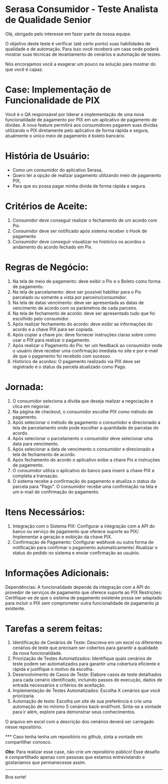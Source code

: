 # Serasa Consumidor - Teste Analista de Qualidade Senior

Olá, obrigado pelo interesse em fazer parte da nossa equipe.  

O objetivo deste teste é verificar (até certo ponto) suas habilidades de qualidade e de automação. Para isso você receberá um case onde poderá mostrar suas técnicas de levantamento de cenários e automação de testes.

Nós encorajamos você a exagerar um pouco na solução para mostrar do que você é capaz.

# Case: Implementação de Funcionalidade de PIX

Você é o QA responsável por liderar a implementação de uma nova funcionalidade de pagamento por PIX em um aplicativo de pagamento de dívidas. A nova feature permitirá aos consumidores pagarem suas dívidas utilizando o PIX diretamente pelo aplicativo de forma rápida e segura, atualmente o único meio de pagamento é boleto bancário.

# História de Usuário:
- Como um consumidor do aplicativo Serasa,
- Quero ter a opção de realizar pagamento utilizando meio de pagamento PIX,
- Para que eu possa pagar minha dívida de forma rápida e segura.

# Critérios de Aceite:
1. Consumidor deve conseguir realizar o fechamento de um acordo com Pix.
2. Consumidor deve ser notificado após sistema receber o Hook de pagamento
3. Consumidor deve conseguir visualizar no histórico os acordos o andamento do acordo fechado em Pix.

# Regras de Negócio:
1. Na tela de meio de pagamento: deve exibir o Pix e o Boleto como forma de pagamento.
2. Na tela de parcelamento:  deve ser possível habilitar para o Pix parcelado ou somente a vista por parceiro/consumidor.
3. Na tela de datas vencimento: deve ser apresentada as datas de vencimento de acordo com os parâmetros de cada parceiro.
4. Na tela de fechamento de acordo: deve ser apresentado tudo que foi escolhido pelo consumidor.
5. Após realizar fechamento do acordo: deve exibir as informações do acordo e a chave PIX para ser copiada.
6. Após copiar a chave pix: deve fornecer instruções claras sobre como usar o PIX para realizar o pagamento. 
7. Após realizar o Pagamento do Pix:  ter um feedback ao consumidor onde o usuário deve receber uma confirmação imediata no site e por e-mail de que o pagamento foi recebido com sucesso. 
8. Histórico de acordos: O pagamento realizado via PIX deve ser registrado e o status da parcela atualizado como Pago.

# Jornada:
1.	O consumidor seleciona a dívida que deseja realizar a negociação e clica em negociar.
2.	Na página de checkout, o consumidor escolhe PIX como método de pagamento.
3.	Após selecionar o método de pagamento o consumidor e direcionado a tela de parcelamento onde pode escolher a quantidade de parcelas do acordo.
4.	Após selecionar o parcelamento o consumidor deve selecionar uma data para vencimento.
5.	Após selecionar a data de vencimento o consumidor e direcionado a tela de fechamento de acordo.
6.	Após fechamento do acordo o aplicativo exibe a chave Pix e instruções de pagamento.
7.	O consumidor utiliza o aplicativo do banco para inserir a chave PIX e completa a transação.
8.	O sistema recebe a confirmação do pagamento e atualiza o status da parcela para "Pago". O consumidor recebe uma confirmação na tela e um e-mail de confirmação do pagamento.

# Itens Necessários:
1. Integração com o Sistema PIX: Configurar a integração com a API do banco ou serviço de pagamento que oferece suporte ao PIX/ Implementar a geração e exibição da chave PIX.
2. Confirmação de Pagamento: Configurar webhook ou outra forma de notificação para confirmar o pagamento automaticamente/ Atualizar o status do pedido no sistema e enviar confirmação ao usuário.

# Informações Adicionais:
Dependências: A funcionalidade depende da integração com a API do provedor de serviços de pagamento que oferece suporte ao PIX
Restrições: Certifique-se de que o sistema de pagamento existente possa ser adaptado para incluir o 	PIX sem comprometer outra funcionalidade de pagamento já existente.

# Tarefas a serem feitas:
1.	Identificação de Cenários de Teste: Descreva em um excel os diferentes cenários de teste que precisam ser cobertos para garantir a qualidade da nova funcionalidade. 
2.	Priorização de Testes Automatizados: Identifique quais cenários de teste podem ser automatizados para garantir uma cobertura eficiente e rápida e justifique o motivo da escolha.
3.	Desenvolvimento de Casos de Teste: Elabore casos de teste detalhados para cada cenário identificado, incluindo passos de execução, dados de entrada necessários e critérios de aceitação.
4.	Implementação de Testes Automatizados: Escolha X cenários que você priorizaria.
5.	Automação de teste: Escolha um site de sua preferência e crie uma automação de no mínimo 5 cenários back-end/front. Sinta-se a vontade para ir além, explore para demonstrar seus conhecimentos.

O arquivo em excel com a descrição dos cenários deverá ser carregado nesse repositório.

*** Caso tenha tenha um repositório no github, sinta a vontade em compartilhar conosco.

***Obs***: Para realizar esse case, não crie um repositório público! Esse desafio é compartilhado apenas com pessoas que estamos entrevistando e gostaríamos que permanecesse assim.  



---

Boa sorte!
